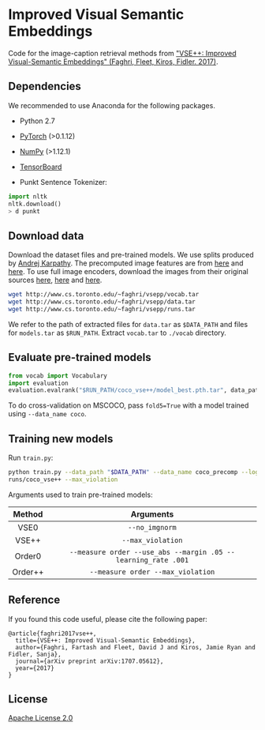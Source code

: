 # Improved Visual Semantic Embeddings

Code for the image-caption retrieval methods from ["VSE++: Improved 
Visual-Semantic Embeddings" (Faghri, Fleet, Kiros, Fidler. 2017)](https://arxiv.org/abs/1707.05612).

## Dependencies
We recommended to use Anaconda for the following packages.

* Python 2.7
* [PyTorch](http://pytorch.org/) (>0.1.12)
* [NumPy](http://www.numpy.org/) (>1.12.1)
* [TensorBoard](https://github.com/TeamHG-Memex/tensorboard_logger)

* Punkt Sentence Tokenizer:
```python
import nltk
nltk.download()
> d punkt
```

## Download data

Download the dataset files and pre-trained models. We use splits produced by [Andrej Karpathy](http://cs.stanford.edu/people/karpathy/deepimagesent/). The precomputed image features are from [here](https://github.com/ryankiros/visual-semantic-embedding/) and [here](https://github.com/ivendrov/order-embedding). To use full image encoders, download the images from their original sources [here](http://nlp.cs.illinois.edu/HockenmaierGroup/Framing_Image_Description/KCCA.html), [here](http://shannon.cs.illinois.edu/DenotationGraph/) and [here](http://mscoco.org/).

```bash
wget http://www.cs.toronto.edu/~faghri/vsepp/vocab.tar
wget http://www.cs.toronto.edu/~faghri/vsepp/data.tar
wget http://www.cs.toronto.edu/~faghri/vsepp/runs.tar
```

We refer to the path of extracted files for `data.tar` as `$DATA_PATH` and 
files for `models.tar` as `$RUN_PATH`. Extract `vocab.tar` to `./vocab` 
directory.

## Evaluate pre-trained models

```python
from vocab import Vocabulary
import evaluation
evaluation.evalrank("$RUN_PATH/coco_vse++/model_best.pth.tar", data_path="$DATA_PATH", split="test")'
```

To do cross-validation on MSCOCO, pass `fold5=True` with a model trained using 
`--data_name coco`.

## Training new models
Run `train.py`:

```bash
python train.py --data_path "$DATA_PATH" --data_name coco_precomp --logger_name 
runs/coco_vse++ --max_violation
```

Arguments used to train pre-trained models:

| Method    | Arguments |
| :-------: | :-------: |
| VSE0      | `--no_imgnorm` |
| VSE++     | `--max_violation` |
| Order0    | `--measure order --use_abs --margin .05 --learning_rate .001` |
| Order++   | `--measure order --max_violation` |


## Reference

If you found this code useful, please cite the following paper:

    @article{faghri2017vse++,
      title={VSE++: Improved Visual-Semantic Embeddings},
      author={Faghri, Fartash and Fleet, David J and Kiros, Jamie Ryan and Fidler, Sanja},
      journal={arXiv preprint arXiv:1707.05612},
      year={2017}
    }

## License

[Apache License 2.0](http://www.apache.org/licenses/LICENSE-2.0)
